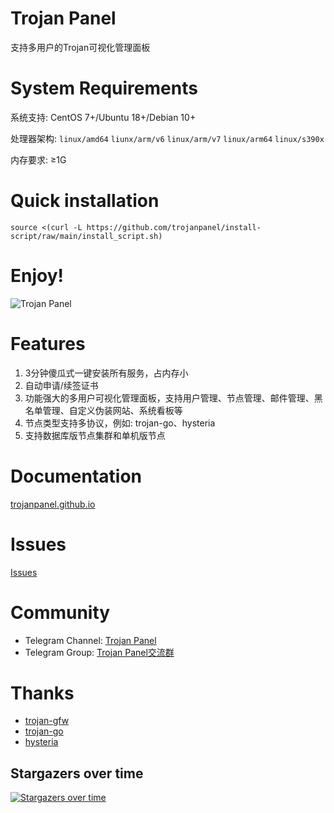 # Trojan Panel

支持多用户的Trojan可视化管理面板

# System Requirements

系统支持: CentOS 7+/Ubuntu 18+/Debian 10+

处理器架构: `linux/amd64` `liunx/arm/v6` `linux/arm/v7` `linux/arm64` `linux/s390x`

内存要求: ≥1G

# Quick installation

```shell
source <(curl -L https://github.com/trojanpanel/install-script/raw/main/install_script.sh)
```

# Enjoy!

![Trojan Panel](https://user-images.githubusercontent.com/46235235/173869031-c410e895-4299-46bf-bb7c-0434498fa2e2.png)

# Features

1. 3分钟傻瓜式一键安装所有服务，占内存小
2. 自动申请/续签证书
3. 功能强大的多用户可视化管理面板，支持用户管理、节点管理、邮件管理、黑名单管理、自定义伪装网站、系统看板等
4. 节点类型支持多协议，例如: trojan-go、hysteria
5. 支持数据库版节点集群和单机版节点

# Documentation

[trojanpanel.github.io](https://trojanpanel.github.io)

# Issues

[Issues](https://github.com/trojanpanel/install-script/issues)

# Community

- Telegram Channel: [Trojan Panel](https://t.me/TrojanPanel)
- Telegram Group: [Trojan Panel交流群](https://t.me/TrojanPanelGroup)

# Thanks

- [trojan-gfw](https://github.com/trojan-gfw/trojan)
- [trojan-go](https://github.com/p4gefau1t/trojan-go)
- [hysteria](https://github.com/HyNetwork/hysteria)

## Stargazers over time

[![Stargazers over time](https://starchart.cc/trojanpanel/install-script.svg)](https://github.com/trojanpanel/install-script)
